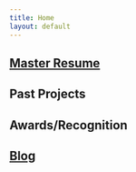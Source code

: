 ```yaml
---
title: Home
layout: default
---
```

## [Master Resume](./master-resume.md)
## Past Projects
## Awards/Recognition
## [Blog](./blog.md)
